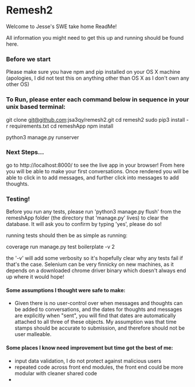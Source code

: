 # Remesh2

Welcome to Jesse's SWE take home ReadMe!

All information you might need to get this up and running should be found here.

### Before we start
Please make sure you have npm and pip installed on your OS X machine (apologies, I did not test this on anything other than OS X as I don't own any other OS)

### To Run, please enter each command below in sequence in your unix based terminal:

git clone git@github.com:jsa3qy/remesh2.git
cd remesh2
sudo pip3 install -r requirements.txt
cd remeshApp
npm install

python3 manage.py runserver

### Next Steps...

go to http://localhost:8000/ to see the live app in your browser! From here you will be able to make your first conversations. Once rendered you will be able to click in to add messages, and further click into messages to add thoughts. 

### Testing!

Before you run any tests, please run 'python3 manage.py flush' from the remeshApp folder (the directory that 'manage.py' lives) to clear the database. It will ask you to confirm by typing 'yes', please do so!

running tests should then be as simple as running:

coverage run manage.py test boilerplate -v 2

the '-v' will add some verbosity so it's hopefully clear why any tests fail if that's the case. Selenium can be very finnicky on new machines, as it depends on a downloaded chrome driver binary which doesn't always end up where it would hope!

#### Some assumptions I thought were safe to make:
- Given there is no user-control over when messages and thoughts can be added to conversations, and the dates for thoughts and messages are explicitly when "sent", you will find that dates are automatically attached to all three of these objects. My assumption was that time stamps should be accurate to submission, and therefore should not be user malleable.

#### Some places I know need improvement but time got the best of me:
- input data validation, I do not protect against malicious users
- repeated code across front end modules, the front end could be more modular with cleaner shared code
- 
